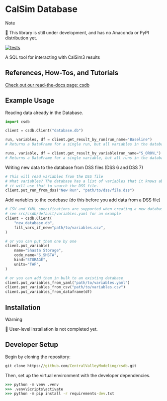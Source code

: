 # CalSim Database

> [!NOTE]  
> :construction: This library is still under development, and has no Anaconda or PyPI distribution yet.

[![tests](https://github.com/CentralValleyModeling/csdb/actions/workflows/python-testing.yaml/badge.svg)](https://github.com/CentralValleyModeling/csdb/actions/workflows/python-testing.yaml)

A SQL tool for interacting with CalSim3 results

## References, How-Tos, and Tutorials

[Check out our read-the-docs page: csdb](https://centralvalleymodeling.github.io/csdb/)

## Example Usage

Reading data already in the Database.

```python
import csdb 

client = csdb.Client("database.db")

run, variables, df = client.get_result_by_run(run_name="Baseline")
# Returns a DataFrame for a single run, but all variables in the database.

runs, variable, df = client.get_result_by_variable(run_name="S_OROVL")
# Returns a DataFrame for a single variable, but all runs in the database.
```

Writing new data to the database from DSS files (DSS 6 and DSS 7)

```python
# This will read variables from the DSS file
# What variables? The database has a list of variables that it knows about, and
# it will use that to search the DSS file.
client.put_run_from_dss("New Run", "path/to/dss/file.dss")
```

Add variables to the codebase (do this before you add data from a DSS file)

```python
# CSV and YAML specifications are supported when creating a new database
# see src/csdb/default/variables.yaml for an example
client = csdb.Client(
    "new_database.db", 
    fill_vars_if_new="path/to/variables.csv",  
)

# or you can put them one by one
client.put_variable(
    name="Shasta Storage",
    code_name="S_SHSTA",
    kind="STORAGE",
    units="TAF",
)

# or you can add them in bulk to an existing database
client.put_variables_from_yaml("path/to/variables.yaml")
client.put_variables_from_csv("path/to/variables.csv")
client.put_variables_from_dataframe(df)
```

## Installation

> [!WARNING]  
> :construction: User-level installation is not completed yet.

## Developer Setup

Begin by cloning the repository:

```cmd
git clone https://github.com/CentralValleyModeling/csdb.git
```

Then, set up the virtual environment with the developer dependencies.

```cmd
>>> python -m venv .venv
>>> .venv\Scripts\activate
>>> python -m pip install -r requirements-dev.txt
```
